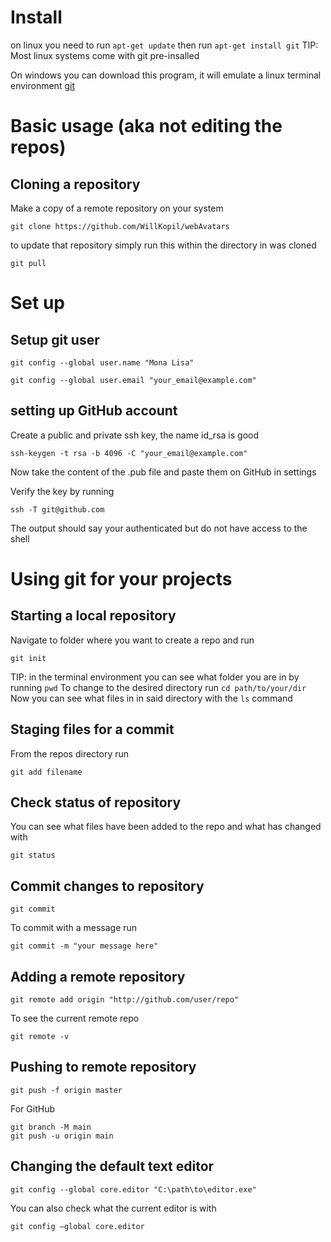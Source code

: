 # Install
on linux you need to run `apt-get update` then run `apt-get install git`
TIP: Most linux systems come with git pre-insalled

On windows you can download this program, it will emulate a linux terminal environment
[git](https://gitforwindows.org/)

# Basic usage (aka not editing the repos)
## Cloning a repository

Make a copy of a remote repository on your system

```
git clone https://github.com/WillKopil/webAvatars
```

to update that repository simply run this within the directory in was cloned

```
git pull
```

# Set up

## Setup git user

`git config --global user.name "Mona Lisa"`

`git config --global user.email "your_email@example.com"`

## setting up GitHub account

Create a public and private ssh key, the name id_rsa is good

`ssh-keygen -t rsa -b 4096 -C "your_email@example.com"`

Now take the content of the .pub file and paste them on GitHub in settings

Verify the key by running

 `ssh -T git@github.com`

The output should say your authenticated but do not have access to the shell

# Using git for your projects

## Starting a local repository

Navigate to folder where you want to create a repo and run

`git init`

TIP: in the terminal environment you can see what folder you are in by running `pwd` 
To change to the desired directory run `cd path/to/your/dir`
Now you can see what files in in said directory with the `ls` command

## Staging files for a commit

From the repos directory run

`git add filename`

## Check status of repository
You can see what files have been added to the repo and what has changed with

 `git status`
 
 ## Commit changes to repository

`git commit`

To commit with a message run

`git commit -m "your message here"`


## Adding a remote repository

`git remote add origin "http://github.com/user/repo"`

To see the current remote repo 

`git remote -v`

## Pushing to remote repository

`git push -f origin master`

For GitHub

```
git branch -M main
git push -u origin main
```

## Changing the default text editor

`git config --global core.editor "C:\path\to\editor.exe"`

You can also check what the current editor is with

`git config –global core.editor`
